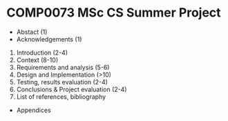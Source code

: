 # COMP0073 MSc CS Summer Project

- Abstact (1)
- Acknowledgements (1)

1. Introduction (2-4)
1. Context (8-10)
1. Requirements and analysis (5-6)
1. Design and Implementation (>10)
1. Testing, results evaluation (2-4)
1. Conclusions & Project evaluation (2-4)
1. List of references, bibliography

- Appendices
